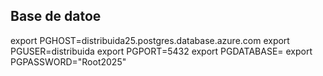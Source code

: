 ## Base de datoe

export PGHOST=distribuida25.postgres.database.azure.com
export PGUSER=distribuida
export PGPORT=5432
export PGDATABASE=
export PGPASSWORD="Root2025" 